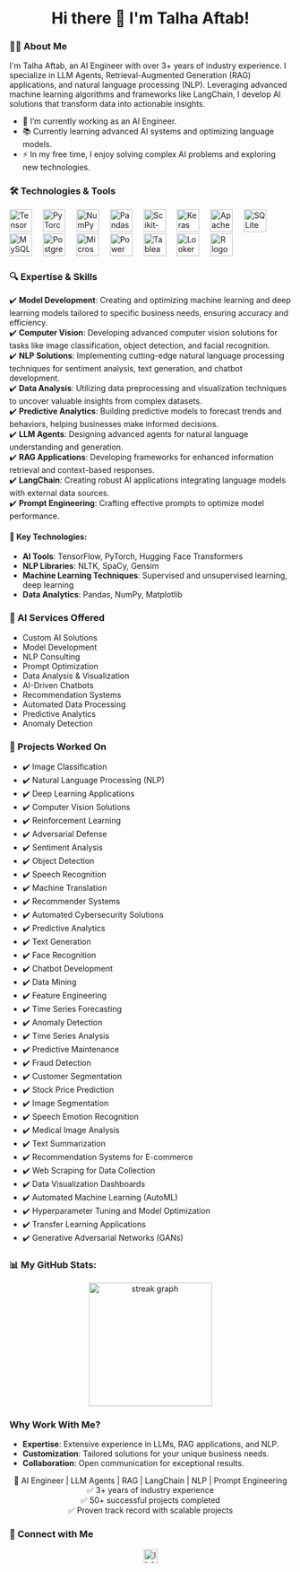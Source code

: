 <h1 align="center">Hi there 👋 I'm Talha Aftab!</h1>

###

<h3 align="left">👩‍💻 About Me</h3>

<p align="left">
I'm Talha Aftab, an AI Engineer with over 3+ years of industry experience. I specialize in LLM Agents, Retrieval-Augmented Generation (RAG) applications, and natural language processing (NLP). Leveraging advanced machine learning algorithms and frameworks like LangChain, I develop AI solutions that transform data into actionable insights.
</p>

- 🔭 I’m currently working as an AI Engineer.
- 📚 Currently learning advanced AI systems and optimizing language models.
- ⚡ In my free time, I enjoy solving complex AI problems and exploring new technologies.

###

<h3 align="left">🛠️ Technologies & Tools</h3>

<div align="left">
  <img src="https://cdn.jsdelivr.net/gh/devicons/devicon/icons/tensorflow/tensorflow-original.svg" height="40" alt="TensorFlow logo" />
  <img width="12" />
  <img src="https://cdn.jsdelivr.net/gh/devicons/devicon/icons/pytorch/pytorch-original.svg" height="40" alt="PyTorch logo" />
  <img width="12" />
  <img src="https://cdn.jsdelivr.net/gh/devicons/devicon/icons/numpy/numpy-original.svg" height="40" alt="NumPy logo" />
  <img width="12" />
  <img src="https://cdn.jsdelivr.net/gh/devicons/devicon/icons/pandas/pandas-original-wordmark.svg" height="40" alt="Pandas logo" />
  <img width="12" />
  <img src="https://cdn.jsdelivr.net/gh/devicons/devicon/icons/scikitlearn/scikitlearn-original.svg" height="40" alt="Scikit-learn logo" />
  <img width="12" />
  <img src="https://cdn.jsdelivr.net/gh/devicons/devicon/icons/keras/keras-original.svg" height="40" alt="Keras logo" />
  <img width="12" />
  <img src="https://cdn.jsdelivr.net/gh/devicons/devicon/icons/apache/apache-original.svg" height="40" alt="Apache Spark logo" />
  <img width="12" />
  <img src="https://cdn.jsdelivr.net/gh/devicons/devicon/icons/sqlite/sqlite-original.svg" height="40" alt="SQLite logo" />
  <img width="12" />
  <img src="https://cdn.jsdelivr.net/gh/devicons/devicon/icons/mysql/mysql-original.svg" height="40" alt="MySQL logo" />
  <img width="12" />
  <img src="https://cdn.jsdelivr.net/gh/devicons/devicon/icons/postgresql/postgresql-original.svg" height="40" alt="PostgreSQL logo" />
  <img width="12" />
  <img src="https://cdn.jsdelivr.net/gh/devicons/devicon/icons/microsoft/microsoft-original.svg" height="40" alt="Microsoft logo" />
  <img width="12" />
  <img src="https://cdn.jsdelivr.net/gh/devicons/devicon/icons/powerbi/powerbi-original.svg" height="40" alt="Power BI logo" />
  <img width="12" />
  <img src="https://cdn.jsdelivr.net/gh/devicons/devicon/icons/tableau/tableau-original.svg" height="40" alt="Tableau logo" />
  <img width="12" />
  <img src="https://upload.wikimedia.org/wikipedia/commons/e/e6/Looker_logo.png" height="40" alt="Looker Studio logo" />
  <img width="12" />
  <img src="https://cdn.jsdelivr.net/gh/devicons/devicon/icons/r/r-original.svg" height="40" alt="R logo" />
  <img width="12" />
</div>



###

<h3 align="left">🔍 Expertise & Skills</h3>

<p align="left">
✔️ <strong>Model Development</strong>: Creating and optimizing machine learning and deep learning models tailored to specific business needs, ensuring accuracy and efficiency.<br>
✔️ <strong>Computer Vision</strong>: Developing advanced computer vision solutions for tasks like image classification, object detection, and facial recognition.<br>
✔️ <strong>NLP Solutions</strong>: Implementing cutting-edge natural language processing techniques for sentiment analysis, text generation, and chatbot development.<br>
✔️ <strong>Data Analysis</strong>: Utilizing data preprocessing and visualization techniques to uncover valuable insights from complex datasets.<br>
✔️ <strong>Predictive Analytics</strong>: Building predictive models to forecast trends and behaviors, helping businesses make informed decisions.<br>
✔️ <strong>LLM Agents</strong>: Designing advanced agents for natural language understanding and generation.<br>
✔️ <strong>RAG Applications</strong>: Developing frameworks for enhanced information retrieval and context-based responses.<br>
✔️ <strong>LangChain</strong>: Creating robust AI applications integrating language models with external data sources.<br>
✔️ <strong>Prompt Engineering</strong>: Crafting effective prompts to optimize model performance.
</p>

<h4>🔹 Key Technologies:</h4>

- **AI Tools**: TensorFlow, PyTorch, Hugging Face Transformers
- **NLP Libraries**: NLTK, SpaCy, Gensim
- **Machine Learning Techniques**: Supervised and unsupervised learning, deep learning
- **Data Analytics**: Pandas, NumPy, Matplotlib

###

<h3 align="left">🚀 AI Services Offered</h3>

<ul>
  <li>Custom AI Solutions</li>
  <li>Model Development</li>
  <li>NLP Consulting</li>
  <li>Prompt Optimization</li>
  <li>Data Analysis & Visualization</li>
  <li>AI-Driven Chatbots</li>
  <li>Recommendation Systems</li>
  <li>Automated Data Processing</li>
  <li>Predictive Analytics</li>
  <li>Anomaly Detection</li>
</ul>

###

<h3 align="left">📝 Projects Worked On</h3>

<ul>
  <li>✔️ Image Classification</li>
  <li>✔️ Natural Language Processing (NLP)</li>
  <li>✔️ Deep Learning Applications</li>
  <li>✔️ Computer Vision Solutions</li>
  <li>✔️ Reinforcement Learning</li>
  <li>✔️ Adversarial Defense</li>
  <li>✔️ Sentiment Analysis</li>
  <li>✔️ Object Detection</li>
  <li>✔️ Speech Recognition</li>
  <li>✔️ Machine Translation</li>
  <li>✔️ Recommender Systems</li>
  <li>✔️ Automated Cybersecurity Solutions</li>
  <li>✔️ Predictive Analytics</li>
  <li>✔️ Text Generation</li>
  <li>✔️ Face Recognition</li>
  <li>✔️ Chatbot Development</li>
  <li>✔️ Data Mining</li>
  <li>✔️ Feature Engineering</li>
  <li>✔️ Time Series Forecasting</li>
  <li>✔️ Anomaly Detection</li>
  <li>✔️ Time Series Analysis</li>
  <li>✔️ Predictive Maintenance</li>
  <li>✔️ Fraud Detection</li>
  <li>✔️ Customer Segmentation</li>
  <li>✔️ Stock Price Prediction</li>
  <li>✔️ Image Segmentation</li>
  <li>✔️ Speech Emotion Recognition</li>
  <li>✔️ Medical Image Analysis</li>
  <li>✔️ Text Summarization</li>
  <li>✔️ Recommendation Systems for E-commerce</li>
  <li>✔️ Web Scraping for Data Collection</li>
  <li>✔️ Data Visualization Dashboards</li>
  <li>✔️ Automated Machine Learning (AutoML)</li>
  <li>✔️ Hyperparameter Tuning and Model Optimization</li>
  <li>✔️ Transfer Learning Applications</li>
  <li>✔️ Generative Adversarial Networks (GANs)</li>
</ul>

###

<h3 align="left">📊 My GitHub Stats:</h3>

<div align="center">
  <img src="https://streak-stats.demolab.com?user=your_username&locale=en&mode=daily&theme=dark&hide_border=false&border_radius=5&order=3" height="220" alt="streak graph" />
</div>

###

<h3 align="left">Why Work With Me?</h3>

- **Expertise**: Extensive experience in LLMs, RAG applications, and NLP.
- **Customization**: Tailored solutions for your unique business needs.
- **Collaboration**: Open communication for exceptional results.

<div align="center">
🌟 AI Engineer | LLM Agents | RAG | LangChain | NLP | Prompt Engineering<br>
✅ 3+ years of industry experience<br>
✅ 50+ successful projects completed<br>
✅ Proven track record with scalable projects
</div>

###

<h3 align="left">🔗 Connect with Me</h3>

<div align="center">
  <a href="https://linkedin.com/in/yourprofile"><img src="https://img.shields.io/static/v1?message=LinkedIn&logo=linkedin&label=&color=0077B5&logoColor=white&labelColor=&style=for-the-badge" height="25" alt="linkedin logo" /></a>
</div>
